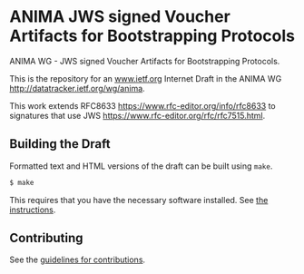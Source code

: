 # ANIMA JWS signed Voucher Artifacts for Bootstrapping Protocols

ANIMA WG - JWS signed Voucher Artifacts for Bootstrapping Protocols.

This is the repository for an www.ietf.org Internet Draft
in the ANIMA WG http://datatracker.ietf.org/wg/anima.

This work extends RFC8633 https://www.rfc-editor.org/info/rfc8633
to signatures that use JWS https://www.rfc-editor.org/rfc/rfc7515.html.

## Building the Draft

Formatted text and HTML versions of the draft can be built using `make`.

```sh
$ make
```

This requires that you have the necessary software installed.  See
[the instructions](https://github.com/martinthomson/i-d-template/blob/master/doc/SETUP.md).

## Contributing

See the [guidelines for contributions](CONTRIBUTING.md).
